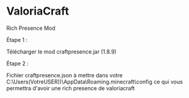 # ValoriaCraft
Rich Presence Mod

Étape 1 :

Télécharger le mod craftpresence.jar (1.8.9)

Étape 2 :

Fichier craftpresence.json à mettre dans votre C:\Users\(VotreUSER))\AppData\Roaming\.minecraft\config ce qui vous permettra d'avoir une rich presence de valoriacraft
